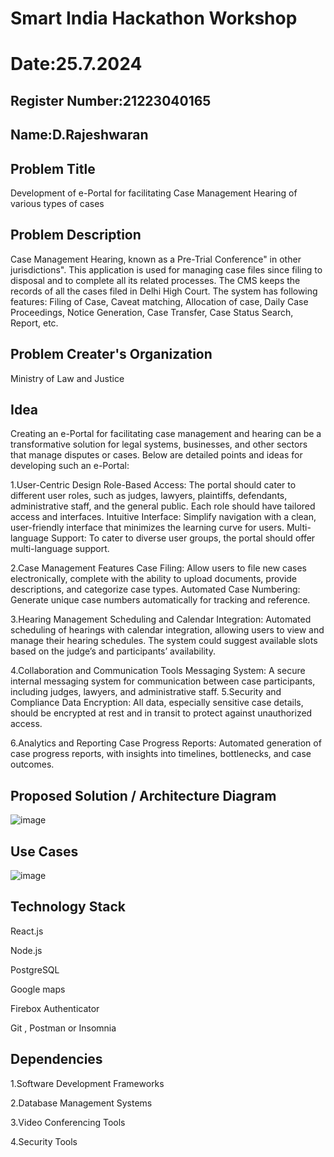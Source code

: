 # Smart India Hackathon Workshop
# Date:25.7.2024
## Register Number:21223040165
## Name:D.Rajeshwaran
## Problem Title
Development of e-Portal for facilitating Case Management Hearing of various types of cases
## Problem Description
Case Management Hearing, known as a Pre-Trial Conference" in other jurisdictions". This application is used for managing case files since filing to disposal and to complete all its related processes. The CMS keeps the records of all the cases filed in Delhi High Court. The system has following features: Filing of Case, Caveat matching, Allocation of case, Daily Case Proceedings, Notice Generation, Case Transfer, Case Status Search, Report, etc.
## Problem Creater's Organization
Ministry of Law and Justice

## Idea
Creating an e-Portal for facilitating case management and hearing can be a transformative solution for legal systems, businesses, and other sectors that manage disputes or cases. Below are detailed points and ideas for developing such an e-Portal:

1.User-Centric Design Role-Based Access: The portal should cater to different user roles, such as judges, lawyers, plaintiffs, defendants, administrative staff, and the general public. Each role should have tailored access and interfaces. Intuitive Interface: Simplify navigation with a clean, user-friendly interface that minimizes the learning curve for users. Multi-language Support: To cater to diverse user groups, the portal should offer multi-language support.

2.Case Management Features Case Filing: Allow users to file new cases electronically, complete with the ability to upload documents, provide descriptions, and categorize case types. Automated Case Numbering: Generate unique case numbers automatically for tracking and reference.

3.Hearing Management Scheduling and Calendar Integration: Automated scheduling of hearings with calendar integration, allowing users to view and manage their hearing schedules. The system could suggest available slots based on the judge’s and participants’ availability.

4.Collaboration and Communication Tools Messaging System: A secure internal messaging system for communication between case participants, including judges, lawyers, and administrative staff. 5.Security and Compliance Data Encryption: All data, especially sensitive case details, should be encrypted at rest and in transit to protect against unauthorized access.

6.Analytics and Reporting Case Progress Reports: Automated generation of case progress reports, with insights into timelines, bottlenecks, and case outcomes.


## Proposed Solution / Architecture Diagram
![image](https://github.com/user-attachments/assets/93cb00af-e9c1-4154-8780-359f9622d398)



## Use Cases

![image](https://github.com/user-attachments/assets/91ae87c1-6c9f-4366-83b8-c6c8c8b52546)

## Technology Stack
React.js

Node.js

PostgreSQL

Google maps

Firebox Authenticator

Git , Postman or Insomnia

## Dependencies

1.Software Development Frameworks

2.Database Management Systems

3.Video Conferencing Tools

4.Security Tools
